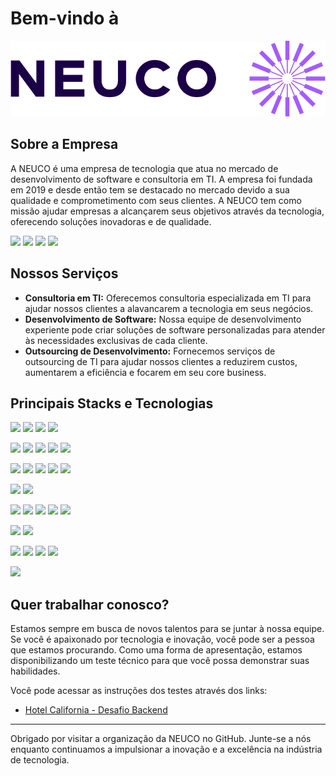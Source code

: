 # Bem-vindo à 

![LOGO NEUCO](assets/NEUCO_LOGO_3.png)



## Sobre a Empresa

A NEUCO é uma empresa de tecnologia que atua no mercado de desenvolvimento de software e consultoria em TI. A empresa foi fundada em 2019 e desde então tem se destacado no mercado devido a sua qualidade e comprometimento com seus clientes. A NEUCO tem como missão ajudar empresas a alcançarem seus objetivos através da tecnologia, oferecendo soluções inovadoras e de qualidade.


[![](https://img.shields.io/badge/Instagram-%23E4405F.svg?style=for-the-badge&logo=Instagram&logoColor=white)](https://www.instagram.com/neuco.br/)
[![](https://img.shields.io/badge/Email-D14836?style=for-the-badge&logo=gmail&logoColor=white)](mailto:contato@neuco.com.br)
[![](https://img.shields.io/badge/website-000000?style=for-the-badge&logo=About.me&logoColor=white)](https://neuco.com.br/)
[![](https://img.shields.io/badge/WhatsApp-25D366?style=for-the-badge&logo=whatsapp&logoColor=white)](https://wa.me/553195828223)

## Nossos Serviços

- **Consultoria em TI:** Oferecemos consultoria especializada em TI para ajudar nossos clientes a alavancarem a tecnologia em seus negócios.
- **Desenvolvimento de Software:** Nossa equipe de desenvolvimento experiente pode criar soluções de software personalizadas para atender às necessidades exclusivas de cada cliente.
- **Outsourcing de Desenvolvimento:** Fornecemos serviços de outsourcing de TI para ajudar nossos clientes a reduzirem custos, aumentarem a eficiência e focarem em seu core business.



## Principais Stacks e Tecnologias
![](https://img.shields.io/badge/HTML5-E34F26?style=for-the-badge&logo=html5&logoColor=white)
![](https://img.shields.io/badge/CSS3-1572B6?style=for-the-badge&logo=css3&logoColor=white)
![](https://img.shields.io/badge/JavaScript-F7DF1E?style=for-the-badge&logo=javascript&logoColor=black)
![](https://img.shields.io/badge/TypeScript-007ACC?style=for-the-badge&logo=typescript&logoColor=white)

![](https://img.shields.io/badge/C%23-9B4794?style=for-the-badge&logo=csharp&logoColor=white)
![](https://img.shields.io/badge/Go-00ADD8?style=for-the-badge&logo=go&logoColor=white)
![](https://img.shields.io/badge/Java-F8981D?style=for-the-badge&logo=java&logoColor=white)
![](https://img.shields.io/badge/Python-3776AB?style=for-the-badge&logo=python&logoColor=white)
![](https://img.shields.io/badge/kotlin-%237F52FF.svg?style=for-the-badge&logo=kotlin&logoColor=white)

![](https://img.shields.io/badge/React-68DCFC?style=for-the-badge&logo=react&logoColor=white)
![](https://img.shields.io/badge/Vue.js-4FC08D?style=for-the-badge&logo=vuedotjs&logoColor=white)
![](https://img.shields.io/badge/.NET%20Core-512BD4?style=for-the-badge&logo=dotnet&logoColor=white)
![](https://img.shields.io/badge/Spring-6DB33F?style=for-the-badge&logo=spring&logoColor=white)
![](https://img.shields.io/badge/FastAPI-009688?style=for-the-badge&logo=fastapi&logoColor=white)

![](https://img.shields.io/badge/Flutter-02569B?style=for-the-badge&logo=flutter&logoColor=white)
![](https://img.shields.io/badge/React%20Native-61DAFB?style=for-the-badge&logo=react&logoColor=white)

![](https://img.shields.io/badge/Git-F05032?style=for-the-badge&logo=Git&logoColor=white)
![](https://img.shields.io/badge/Docker-2CA5E0?style=for-the-badge&logo=docker&logoColor=white)
![](https://img.shields.io/badge/Linux-FCC624?style=for-the-badge&logo=linux&logoColor=white)
![](https://img.shields.io/badge/NGINX-269539?style=for-the-badge&logo=NGINX&logoColor=white)
![](https://img.shields.io/badge/AWS-FB9D07?style=for-the-badge&logo=amazonaws&logoColor=white)

![](https://img.shields.io/badge/GitLab%20CI%2FCD-FC6D26?style=for-the-badge&logo=gitlab&logoColor=white)
![](https://img.shields.io/badge/GitHub_Actions-2088FF?style=for-the-badge&logo=githubactions&logoColor=white)

![](https://img.shields.io/badge/MongoDB-4EA94B?style=for-the-badge&logo=mongodb&logoColor=white)
![](https://img.shields.io/badge/Redis-DC382D?style=for-the-badge&logo=redis&logoColor=white)
![](https://img.shields.io/badge/PostgreSQL-316192?style=for-the-badge&logo=postgresql&logoColor=white)
![](https://img.shields.io/badge/Amazon%20S3-569A31?style=for-the-badge&logo=amazons3&logoColor=white)

![](https://img.shields.io/badge/Figma-A35CFB?style=for-the-badge&logo=figma&logoColor=white)





## Quer trabalhar conosco?

Estamos sempre em busca de novos talentos para se juntar à nossa equipe. Se você é apaixonado por tecnologia e inovação, você pode ser a pessoa que estamos procurando. Como uma forma de apresentação, estamos disponibilizando um teste técnico para que você possa demonstrar suas habilidades. 

Você pode acessar as instruções dos testes através dos links:
* [Hotel California - Desafio Backend](https://github.com/neuco-organization/hotelcalifornia-level1-neucoon-backend)

---
Obrigado por visitar a organização da NEUCO no GitHub. Junte-se a nós enquanto continuamos a impulsionar a inovação e a excelência na indústria de tecnologia.
